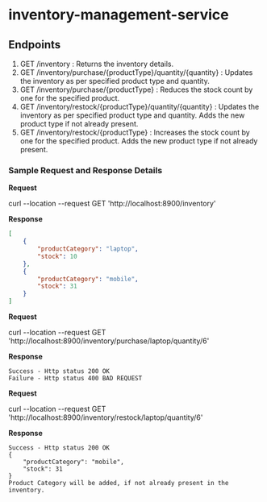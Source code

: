 # inventory-management-service

## Endpoints
1.  GET /inventory : Returns the inventory details.
2.  GET /inventory/purchase/{productType}/quantity/{quantity} : Updates the inventory as per specified product type and quantity.
3.  GET /inventory/purchase/{productType} : Reduces the stock count by one for the specified product.
4.  GET /inventory/restock/{productType}/quantity/{quantity} : Updates the inventory as per specified product type and quantity. Adds the new product type if not already present.
5.  GET /inventory/restock/{productType} : Increases the stock count by one for the specified product.  Adds the new product type if not already present.

### Sample Request and Response Details

**Request**

curl --location --request GET 'http://localhost:8900/inventory'

**Response**

```json
[
    {
        "productCategory": "laptop",
        "stock": 10
    },
    {
        "productCategory": "mobile",
        "stock": 31
    }
]
```

**Request**

curl --location --request GET 'http://localhost:8900/inventory/purchase/laptop/quantity/6'

**Response**
```
Success - Http status 200 OK
Failure - Http status 400 BAD REQUEST
```
**Request**

curl --location --request GET 'http://localhost:8900/inventory/restock/laptop/quantity/6'

**Response**
```
Success - Http status 200 OK
{
    "productCategory": "mobile",
    "stock": 31
}
Product Category will be added, if not already present in the inventory.
```
